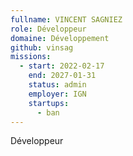 ```yaml
---
fullname: VINCENT SAGNIEZ
role: Développeur
domaine: Développement
github: vinsag
missions:
  - start: 2022-02-17
    end: 2027-01-31
    status: admin
    employer: IGN
    startups:
      - ban
---
```

Développeur